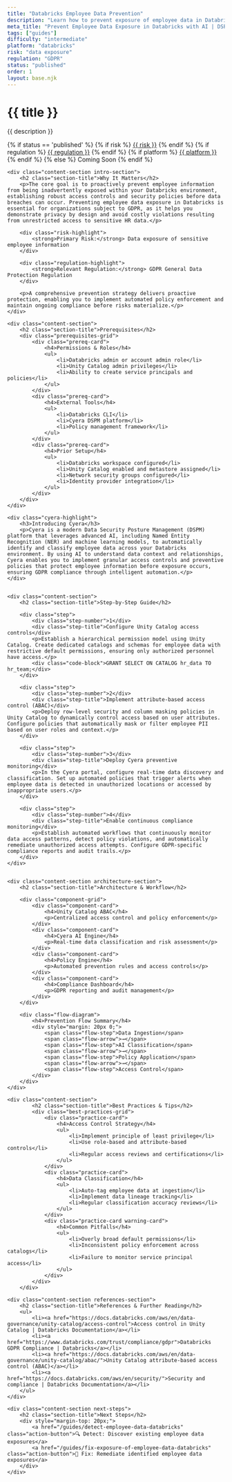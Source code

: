 ```yaml
---
title: "Databricks Employee Data Prevention"
description: "Learn how to prevent exposure of employee data in Databricks environments. Follow step-by-step guidance for GDPR compliance."
meta_title: "Prevent Employee Data Exposure in Databricks with AI | DSPM Guide"
tags: ["guides"]
difficulty: "intermediate"
platform: "databricks"
risk: "data exposure"
regulation: "GDPR"
status: "published"
order: 1
layout: base.njk
---
```


<div class="container">
    <div class="header">
        <h1>{{ title }}</h1>
        <p>{{ description }}</p>
        <div class="guide-tags-container">
			<div class="guide-tags-wrapper">
		    {% if status == 'published' %}
		        {% if risk %}
		        <a href="/risk/{{ risk | downcase | replace: ' ', '-' }}/" class="guide-tag risk">{{ risk }}</a>
		        {% endif %}
		        {% if regulation %}
		        <a href="/regulation/{{ regulation | downcase | replace: ' ', '-' }}/" class="guide-tag regulation">{{ regulation }}</a>
		        {% endif %}
		        {% if platform %}
		        <a href="/platforms/{{ platform | downcase | replace: ' ', '-' }}/" class="guide-tag platform">{{ platform }}</a>
		        {% endif %}
		    {% else %}
		        <span class="guide-tag coming-soon">Coming Soon</span>
		    {% endif %}
		</div>
		</div>
    </div>

    <div class="content-section intro-section">
        <h2 class="section-title">Why It Matters</h2>
        <p>The core goal is to proactively prevent employee information from being inadvertently exposed within your Databricks environment, establishing robust access controls and security policies before data breaches can occur. Preventing employee data exposure in Databricks is essential for organizations subject to GDPR, as it helps you demonstrate privacy by design and avoid costly violations resulting from unrestricted access to sensitive HR data.</p>
        
        <div class="risk-highlight">
            <strong>Primary Risk:</strong> Data exposure of sensitive employee information
        </div>
        
        <div class="regulation-highlight">
            <strong>Relevant Regulation:</strong> GDPR General Data Protection Regulation
        </div>
        
        <p>A comprehensive prevention strategy delivers proactive protection, enabling you to implement automated policy enforcement and maintain ongoing compliance before risks materialize.</p>
    </div>

    <div class="content-section">
        <h2 class="section-title">Prerequisites</h2>
        <div class="prerequisites-grid">
            <div class="prereq-card">
                <h4>Permissions & Roles</h4>
                <ul>
                    <li>Databricks admin or account admin role</li>
                    <li>Unity Catalog admin privileges</li>
                    <li>Ability to create service principals and policies</li>
                </ul>
            </div>
            <div class="prereq-card">
                <h4>External Tools</h4>
                <ul>
                    <li>Databricks CLI</li>
                    <li>Cyera DSPM platform</li>
                    <li>Policy management framework</li>
                </ul>
            </div>
            <div class="prereq-card">
                <h4>Prior Setup</h4>
                <ul>
                    <li>Databricks workspace configured</li>
                    <li>Unity Catalog enabled and metastore assigned</li>
                    <li>Network security groups configured</li>
                    <li>Identity provider integration</li>
                </ul>
            </div>
        </div>
    </div>
	
    <div class="cyera-highlight">
        <h3>Introducing Cyera</h3>
        <p>Cyera is a modern Data Security Posture Management (DSPM) platform that leverages advanced AI, including Named Entity Recognition (NER) and machine learning models, to automatically identify and classify employee data across your Databricks environment. By using AI to understand data context and relationships, Cyera enables you to implement granular access controls and preventive policies that protect employee information before exposure occurs, ensuring GDPR compliance through intelligent automation.</p>
    </div>
	

    <div class="content-section">
        <h2 class="section-title">Step-by-Step Guide</h2>
        
        <div class="step">
            <div class="step-number">1</div>
            <div class="step-title">Configure Unity Catalog access controls</div>
            <p>Establish a hierarchical permission model using Unity Catalog. Create dedicated catalogs and schemas for employee data with restrictive default permissions, ensuring only authorized personnel have access.</p>
            <div class="code-block">GRANT SELECT ON CATALOG hr_data TO hr_team;</div>
        </div>

        <div class="step">
            <div class="step-number">2</div>
            <div class="step-title">Implement attribute-based access control (ABAC)</div>
            <p>Deploy row-level security and column masking policies in Unity Catalog to dynamically control access based on user attributes. Configure policies that automatically mask or filter employee PII based on user roles and context.</p>
        </div>

        <div class="step">
            <div class="step-number">3</div>
            <div class="step-title">Deploy Cyera preventive monitoring</div>
            <p>In the Cyera portal, configure real-time data discovery and classification. Set up automated policies that trigger alerts when employee data is detected in unauthorized locations or accessed by inappropriate users.</p>
        </div>

        <div class="step">
            <div class="step-number">4</div>
            <div class="step-title">Enable continuous compliance monitoring</div>
            <p>Establish automated workflows that continuously monitor data access patterns, detect policy violations, and automatically remediate unauthorized access attempts. Configure GDPR-specific compliance reports and audit trails.</p>
        </div>
    </div>


    <div class="content-section architecture-section">
        <h2 class="section-title">Architecture & Workflow</h2>
        
        <div class="component-grid">
            <div class="component-card">
                <h4>Unity Catalog ABAC</h4>
                <p>Centralized access control and policy enforcement</p>
            </div>
            <div class="component-card">
                <h4>Cyera AI Engine</h4>
                <p>Real-time data classification and risk assessment</p>
            </div>
            <div class="component-card">
                <h4>Policy Engine</h4>
                <p>Automated prevention rules and access controls</p>
            </div>
            <div class="component-card">
                <h4>Compliance Dashboard</h4>
                <p>GDPR reporting and audit management</p>
            </div>
        </div>

        <div class="flow-diagram">
            <h4>Prevention Flow Summary</h4>
            <div style="margin: 20px 0;">
                <span class="flow-step">Data Ingestion</span>
                <span class="flow-arrow">→</span>
                <span class="flow-step">AI Classification</span>
                <span class="flow-arrow">→</span>
                <span class="flow-step">Policy Application</span>
                <span class="flow-arrow">→</span>
                <span class="flow-step">Access Control</span>
            </div>
        </div>
    </div>

	<div class="content-section">
	        <h2 class="section-title">Best Practices & Tips</h2>
	        <div class="best-practices-grid">
	            <div class="practice-card">
	                <h4>Access Control Strategy</h4>
	                <ul>
	                    <li>Implement principle of least privilege</li>
	                    <li>Use role-based and attribute-based controls</li>
	                    <li>Regular access reviews and certifications</li>
	                </ul>
	            </div>
	            <div class="practice-card">
	                <h4>Data Classification</h4>
	                <ul>
	                    <li>Auto-tag employee data at ingestion</li>
	                    <li>Implement data lineage tracking</li>
	                    <li>Regular classification accuracy reviews</li>
	                </ul>
	            </div>
	            <div class="practice-card warning-card">
	                <h4>Common Pitfalls</h4>
	                <ul>
	                    <li>Overly broad default permissions</li>
	                    <li>Inconsistent policy enforcement across catalogs</li>
	                    <li>Failure to monitor service principal access</li>
	                </ul>
	            </div>
	        </div>
	    </div>

    <div class="content-section references-section">
        <h2 class="section-title">References & Further Reading</h2>
        <ul>
            <li><a href="https://docs.databricks.com/aws/en/data-governance/unity-catalog/access-control">Access control in Unity Catalog | Databricks Documentation</a></li>
            <li><a href="https://www.databricks.com/trust/compliance/gdpr">Databricks GDPR Compliance | Databricks</a></li>
            <li><a href="https://docs.databricks.com/aws/en/data-governance/unity-catalog/abac/">Unity Catalog attribute-based access control (ABAC)</a></li>
            <li><a href="https://docs.databricks.com/aws/en/security/">Security and compliance | Databricks Documentation</a></li>
        </ul>
    </div>

    <div class="content-section next-steps">
        <h2 class="section-title">Next Steps</h2>
        <div style="margin-top: 20px;">
            <a href="/guides/detect-employee-data-databricks" class="action-button">🔍 Detect: Discover existing employee data exposures</a>
            <a href="/guides/fix-exposure-of-employee-data-databricks" class="action-button">🔧 Fix: Remediate identified employee data exposures</a>
        </div>
    </div>
</div>